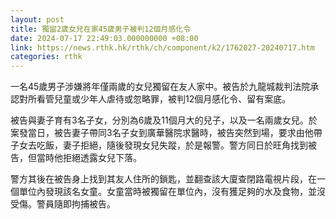 ```yaml
---
layout: post
title: 獨留2歲女兒在家45歲男子被判12個月感化令
date: 2024-07-17 22:49:03.000000000 +08:00
link: https://news.rthk.hk/rthk/ch/component/k2/1762027-20240717.htm
categories: rthk
---
```


一名45歲男子涉嫌將年僅兩歲的女兒獨留在友人家中。被告於九龍城裁判法院承認對所看管兒童或少年人虐待或忽略罪，被判12個月感化令、留有案底。

被告與妻子育有3名子女，分別為6歲及11個月大的兒子，以及一名兩歲女兒。於案發當日，被告妻子帶同3名子女到廣華醫院求醫時，被告突然到場，要求由他帶子女去吃飯，妻子拒絕，隨後發現女兒失蹤，於是報警。警方同日於旺角找到被告，但當時他拒絕透露女兒下落。

警方其後在被告身上找到其友人住所的鎖匙，並翻查該大廈查閉路電視片段，在一個單位內發現該名女童。女童當時被獨留在單位內，沒有獲足夠的水及食物，並沒受傷。警員隨即拘捕被告。
